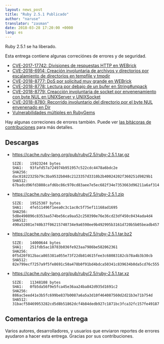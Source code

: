 ```yaml
---
layout: news_post
title: "Ruby 2.5.1 Publicado"
author: "naruse"
translator: "zasman"
date: 2018-03-28 17:20:00 +0000
lang: es
---
```


Ruby 2.5.1 se ha liberado.

Esta entrega contiene algunas correciónes de errores y de seguridad.

* [CVE-2017-17742: Divisiones de respuestas HTTP en WEBrick](/en/news/2018/03/28/http-response-splitting-in-webrick-cve-2017-17742/)
* [CVE-2018-6914: Creación involuntaria de archivos y directorios por escalamiento de directorios en tempfile y tmpdir](/en/news/2018/03/28/unintentional-file-and-directory-creation-with-directory-traversal-cve-2018-6914/)
* [CVE-2018-8777: DoS por solicitud muy grande en WEBrick](/en/news/2018/03/28/large-request-dos-in-webrick-cve-2018-8777/)
* [CVE-2018-8778: Lectura por debajo de un bufer en String#unpack](/en/news/2018/03/28/buffer-under-read-unpack-cve-2018-8778/)
* [CVE-2018-8779: Creacción involuntaria de socket por envenenamiento con byte NUL en UNIXServer y UNIXSocket](/en/news/2018/03/28/poisoned-nul-byte-unixsocket-cve-2018-8779/)
* [CVE-2018-8780: Recorrido involuntario del directorio por el byte NUL envenenado en Dir](/en/news/2018/03/28/poisoned-nul-byte-dir-cve-2018-8780/)
* [Vulnerabilidades múltiples en RubyGems](/en/news/2018/02/17/multiple-vulnerabilities-in-rubygems/)

Hay algunas correciones de errores también.
Puede ver [las bitácoras de contribuciones](https://github.com/ruby/ruby/compare/v2_5_0...v2_5_1) para más detalles.

## Descargas

* <https://cache.ruby-lang.org/pub/ruby/2.5/ruby-2.5.1.tar.gz>

      SIZE:   15923244 bytes
      SHA1:   93fafd57a724974b951957c522cdc4478a6bdc2e
      SHA256: dac81822325b79c3ba9532b048c2123357d3310b2b40024202f360251d9829b1
      SHA512: 67badcd96fd3808cafd6bc86c970cd83aee7e5ec682f34e7353663d96211a6af314a4c818e537ec8ca51fbc0737aac4e28e0ebacf1a4d1e13db558b623a0f6b1

* <https://cache.ruby-lang.org/pub/ruby/2.5/ruby-2.5.1.zip>

      SIZE:   19525307 bytes
      SHA1:   4fe511496f1eea0c3c1ac0c5f75ef11168ad1695
      SHA256: 5d8e490896c8353aa574be56ca9aa52c250390e76e36cd23df450c0434ada4d4
      SHA512: 490a52081e740b37f06215740734e9a6598ee9b492995b3161d720b5b05beadb4570aa526b3df01f686881b1e259aa7d4a59c1f398989dc2d5f8250342d986f7

* <https://cache.ruby-lang.org/pub/ruby/2.5/ruby-2.5.1.tar.bz2>

      SIZE:   14000644 bytes
      SHA1:   251fdb5ac10783b036fe923aa7986be582062361
      SHA256: 0f5d20f012baca865381a055e73f22db814615fee3c68083182cb78a4b3b30cb
      SHA512: 82e799ecf7257a9f5fe8691c50a478b0f91bd4bdca50341c839634b0da5cd76c5556965cb9437264b66438434c94210c949fe9dab88cbc5b3b7fa34b5382659b

* <https://cache.ruby-lang.org/pub/ruby/2.5/ruby-2.5.1.tar.xz>

      SIZE:   11348108 bytes
      SHA1:   0fb5da56f9e5fca45e36aa24ba842d935d1691c2
      SHA256: 886ac5eed41e3b5fc699be837b0087a6a5a3d10f464087560d2d21b3e71b754d
      SHA512: 31bacf58469953282cd5d8b51862dcf4b84dedb927c1871bc3fca32fc157fe49187631575a70838705fe246f4555647577a7ecc26894445a7d64de5503dc11b4

## Comentarios de la entrega

Varios autores, desarrolladores, y usuarios que enviaron reportes de errores ayudaron a hacer esta entrega.
Gracias por sus contribuciones.
